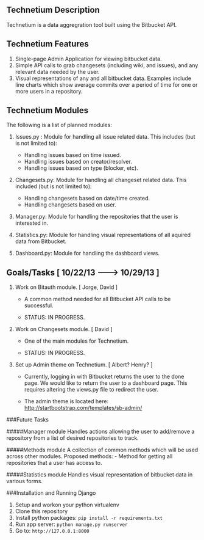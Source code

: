 Technetium Description
----------------------

Technetium is a data aggregration tool built using the Bitbucket API.

Technetium Features
-------------------
1. Single-page Admin Application for viewing bitbucket data.
2. Simple API calls to grab changesets (including wiki, and issues), 
   and any relevant data needed by the user.
3. Visual representations of any and all bitbucket data. Examples include
   line charts which show average commits over a period of time for one
   or more users in a repository. 

Technetium Modules
------------------
The following is a list of planned modules:

1. Issues.py : Module for handling all issue related data. This includes (but
   is not limited to):

    - Handling issues based on time issued.
    - Handling issues based on creator/resolver.
    - Handling issues based on type (blocker, etc).

2. Changesets.py: Module for handling all changeset related data. This 
   included (but is not limited to):

   - Handling changesets based on date/time created.
   - Handling changesets based on user.

3. Manager.py: Module for handling the repositories that the user is 
   interested in.

4. Statistics.py: Module for handling visual representations of all
   aquired data from Bitbucket. 

5. Dashboard.py: Module for handling the dashboard views.


Goals/Tasks [ 10/22/13 ---> 10/29/13 ]
-------------------------------------

1. Work on Bitauth module. [ Jorge, David ]

    - A common method needed for all Bitbucket API calls to be
      successful.

    - STATUS: IN PROGRESS.

2. Work on Changesets module. [ David ]

    - One of the main modules for Technetium. 

    - STATUS: IN PROGRESS.

3. Set up Admin theme on Technetium. [ Albert? Henry? ]

    - Currently, logging in with Bitbucket returns the user to 
      the done page. We would like to return the user to a 
      dashboard page. This requires altering the views.py file
      to redirect the user.

    - The admin theme is located here: 
      http://startbootstrap.com/templates/sb-admin/


###Future Tasks

#####Manager module
Handles actions allowing the user to add/remove a repository from a list
of desired repositories to track.

#####Methods module
A collection of common methods which will be used across other modules.
Proposed methods:
    - Method for getting all repositories that a user has access to.

#####Statistics module
Handles visual representation of bitbucket data in various forms.


###Installation and Running Django
1. Setup and workon your python virtualenv
2. Clone this repository
3. Install python packages: `pip install -r requirements.txt`
4. Run app server: `python manage.py runserver`
5. Go to: `http://127.0.0.1:8000`
